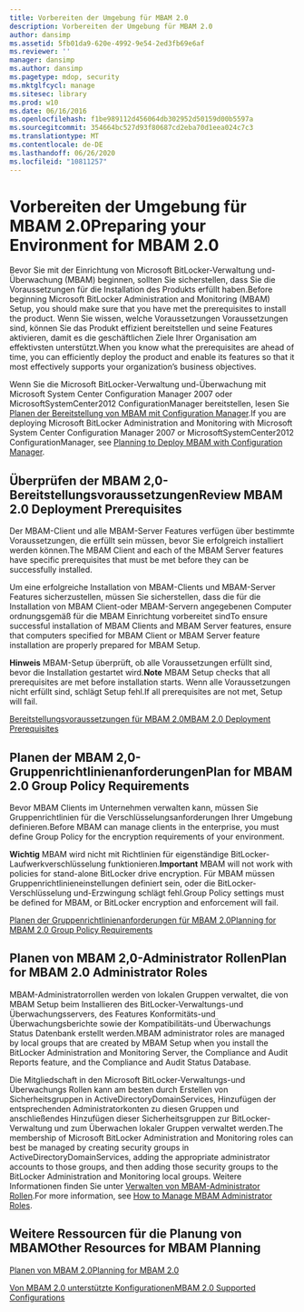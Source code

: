```yaml
---
title: Vorbereiten der Umgebung für MBAM 2.0
description: Vorbereiten der Umgebung für MBAM 2.0
author: dansimp
ms.assetid: 5fb01da9-620e-4992-9e54-2ed3fb69e6af
ms.reviewer: ''
manager: dansimp
ms.author: dansimp
ms.pagetype: mdop, security
ms.mktglfcycl: manage
ms.sitesec: library
ms.prod: w10
ms.date: 06/16/2016
ms.openlocfilehash: f1be989112d456064db302952d50159d00b5597a
ms.sourcegitcommit: 354664bc527d93f80687cd2eba70d1eea024c7c3
ms.translationtype: MT
ms.contentlocale: de-DE
ms.lasthandoff: 06/26/2020
ms.locfileid: "10811257"
---
```

# <span data-ttu-id="86e4b-103">Vorbereiten der Umgebung für MBAM 2.0</span><span class="sxs-lookup"><span data-stu-id="86e4b-103">Preparing your Environment for MBAM 2.0</span></span>


<span data-ttu-id="86e4b-104">Bevor Sie mit der Einrichtung von Microsoft BitLocker-Verwaltung und-Überwachung (MBAM) beginnen, sollten Sie sicherstellen, dass Sie die Voraussetzungen für die Installation des Produkts erfüllt haben.</span><span class="sxs-lookup"><span data-stu-id="86e4b-104">Before beginning Microsoft BitLocker Administration and Monitoring (MBAM) Setup, you should make sure that you have met the prerequisites to install the product.</span></span> <span data-ttu-id="86e4b-105">Wenn Sie wissen, welche Voraussetzungen Voraussetzungen sind, können Sie das Produkt effizient bereitstellen und seine Features aktivieren, damit es die geschäftlichen Ziele Ihrer Organisation am effektivsten unterstützt.</span><span class="sxs-lookup"><span data-stu-id="86e4b-105">When you know what the prerequisites are ahead of time, you can efficiently deploy the product and enable its features so that it most effectively supports your organization’s business objectives.</span></span>

<span data-ttu-id="86e4b-106">Wenn Sie die Microsoft BitLocker-Verwaltung und-Überwachung mit Microsoft System Center Configuration Manager 2007 oder MicrosoftSystemCenter2012 ConfigurationManager bereitstellen, lesen Sie [Planen der Bereitstellung von MBAM mit Configuration Manager](planning-to-deploy-mbam-with-configuration-manager-2.md).</span><span class="sxs-lookup"><span data-stu-id="86e4b-106">If you are deploying Microsoft BitLocker Administration and Monitoring with Microsoft System Center Configuration Manager 2007 or MicrosoftSystemCenter2012 ConfigurationManager, see [Planning to Deploy MBAM with Configuration Manager](planning-to-deploy-mbam-with-configuration-manager-2.md).</span></span>

## <span data-ttu-id="86e4b-107">Überprüfen der MBAM 2,0-Bereitstellungsvoraussetzungen</span><span class="sxs-lookup"><span data-stu-id="86e4b-107">Review MBAM 2.0 Deployment Prerequisites</span></span>


<span data-ttu-id="86e4b-108">Der MBAM-Client und alle MBAM-Server Features verfügen über bestimmte Voraussetzungen, die erfüllt sein müssen, bevor Sie erfolgreich installiert werden können.</span><span class="sxs-lookup"><span data-stu-id="86e4b-108">The MBAM Client and each of the MBAM Server features have specific prerequisites that must be met before they can be successfully installed.</span></span>

<span data-ttu-id="86e4b-109">Um eine erfolgreiche Installation von MBAM-Clients und MBAM-Server Features sicherzustellen, müssen Sie sicherstellen, dass die für die Installation von MBAM Client-oder MBAM-Servern angegebenen Computer ordnungsgemäß für die MBAM Einrichtung vorbereitet sind</span><span class="sxs-lookup"><span data-stu-id="86e4b-109">To ensure successful installation of MBAM Clients and MBAM Server features, ensure that computers specified for MBAM Client or MBAM Server feature installation are properly prepared for MBAM Setup.</span></span>

<span data-ttu-id="86e4b-110">**Hinweis**  MBAM-Setup überprüft, ob alle Voraussetzungen erfüllt sind, bevor die Installation gestartet wird.</span><span class="sxs-lookup"><span data-stu-id="86e4b-110">**Note** MBAM Setup checks that all prerequisites are met before installation starts.</span></span> <span data-ttu-id="86e4b-111">Wenn alle Voraussetzungen nicht erfüllt sind, schlägt Setup fehl.</span><span class="sxs-lookup"><span data-stu-id="86e4b-111">If all prerequisites are not met, Setup will fail.</span></span>

 

[<span data-ttu-id="86e4b-112">Bereitstellungsvoraussetzungen für MBAM 2.0</span><span class="sxs-lookup"><span data-stu-id="86e4b-112">MBAM 2.0 Deployment Prerequisites</span></span>](mbam-20-deployment-prerequisites-mbam-2.md)

## <span data-ttu-id="86e4b-113">Planen der MBAM 2,0-Gruppenrichtlinienanforderungen</span><span class="sxs-lookup"><span data-stu-id="86e4b-113">Plan for MBAM 2.0 Group Policy Requirements</span></span>


<span data-ttu-id="86e4b-114">Bevor MBAM Clients im Unternehmen verwalten kann, müssen Sie Gruppenrichtlinien für die Verschlüsselungsanforderungen Ihrer Umgebung definieren.</span><span class="sxs-lookup"><span data-stu-id="86e4b-114">Before MBAM can manage clients in the enterprise, you must define Group Policy for the encryption requirements of your environment.</span></span>

<span data-ttu-id="86e4b-115">**Wichtig**  MBAM wird nicht mit Richtlinien für eigenständige BitLocker-Laufwerkverschlüsselung funktionieren.</span><span class="sxs-lookup"><span data-stu-id="86e4b-115">**Important** MBAM will not work with policies for stand-alone BitLocker drive encryption.</span></span> <span data-ttu-id="86e4b-116">Für MBAM müssen Gruppenrichtlinieneinstellungen definiert sein, oder die BitLocker-Verschlüsselung und-Erzwingung schlägt fehl.</span><span class="sxs-lookup"><span data-stu-id="86e4b-116">Group Policy settings must be defined for MBAM, or BitLocker encryption and enforcement will fail.</span></span>

 

[<span data-ttu-id="86e4b-117">Planen der Gruppenrichtlinienanforderungen für MBAM 2.0</span><span class="sxs-lookup"><span data-stu-id="86e4b-117">Planning for MBAM 2.0 Group Policy Requirements</span></span>](planning-for-mbam-20-group-policy-requirements-mbam-2.md)

## <span data-ttu-id="86e4b-118">Planen von MBAM 2,0-Administrator Rollen</span><span class="sxs-lookup"><span data-stu-id="86e4b-118">Plan for MBAM 2.0 Administrator Roles</span></span>


<span data-ttu-id="86e4b-119">MBAM-Administratorrollen werden von lokalen Gruppen verwaltet, die von MBAM Setup beim Installieren des BitLocker-Verwaltungs-und Überwachungsservers, des Features Konformitäts-und Überwachungsberichte sowie der Kompatibilitäts-und Überwachungs Status Datenbank erstellt werden.</span><span class="sxs-lookup"><span data-stu-id="86e4b-119">MBAM administrator roles are managed by local groups that are created by MBAM Setup when you install the BitLocker Administration and Monitoring Server, the Compliance and Audit Reports feature, and the Compliance and Audit Status Database.</span></span>

<span data-ttu-id="86e4b-120">Die Mitgliedschaft in den Microsoft BitLocker-Verwaltungs-und Überwachungs Rollen kann am besten durch Erstellen von Sicherheitsgruppen in ActiveDirectoryDomainServices, Hinzufügen der entsprechenden Administratorkonten zu diesen Gruppen und anschließendes Hinzufügen dieser Sicherheitsgruppen zur BitLocker-Verwaltung und zum Überwachen lokaler Gruppen verwaltet werden.</span><span class="sxs-lookup"><span data-stu-id="86e4b-120">The membership of Microsoft BitLocker Administration and Monitoring roles can best be managed by creating security groups in ActiveDirectoryDomainServices, adding the appropriate administrator accounts to those groups, and then adding those security groups to the BitLocker Administration and Monitoring local groups.</span></span> <span data-ttu-id="86e4b-121">Weitere Informationen finden Sie unter [Verwalten von MBAM-Administrator Rollen](how-to-manage-mbam-administrator-roles-mbam-2.md).</span><span class="sxs-lookup"><span data-stu-id="86e4b-121">For more information, see [How to Manage MBAM Administrator Roles](how-to-manage-mbam-administrator-roles-mbam-2.md).</span></span>

## <span data-ttu-id="86e4b-122">Weitere Ressourcen für die Planung von MBAM</span><span class="sxs-lookup"><span data-stu-id="86e4b-122">Other Resources for MBAM Planning</span></span>


[<span data-ttu-id="86e4b-123">Planen von MBAM 2.0</span><span class="sxs-lookup"><span data-stu-id="86e4b-123">Planning for MBAM 2.0</span></span>](planning-for-mbam-20-mbam-2.md)

[<span data-ttu-id="86e4b-124">Von MBAM 2.0 unterstützte Konfigurationen</span><span class="sxs-lookup"><span data-stu-id="86e4b-124">MBAM 2.0 Supported Configurations</span></span>](mbam-20-supported-configurations-mbam-2.md)

 

 





